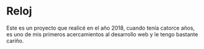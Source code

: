 # Reloj

Este es un proyecto que realicé en el año 2018, cuando tenía catorce años, es uno de mis primeros acercamientos al desarrollo web y le tengo bastante cariño.
